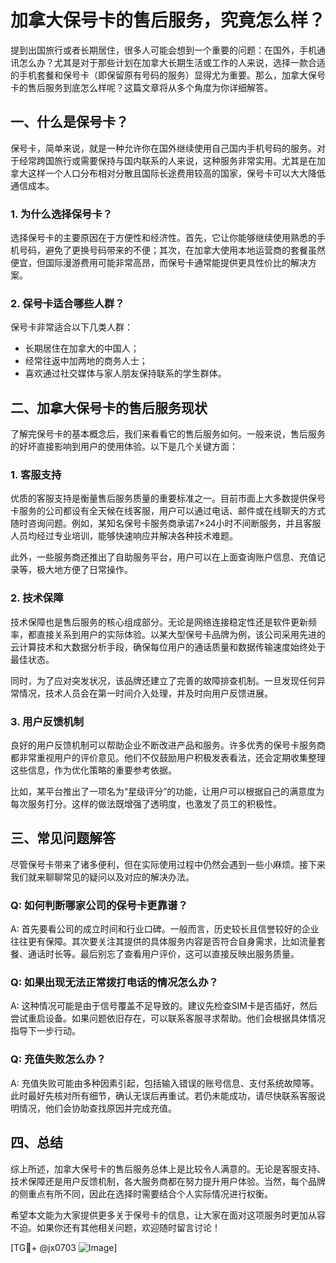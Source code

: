 # 加拿大保号卡的售后服务，究竟怎么样？

提到出国旅行或者长期居住，很多人可能会想到一个重要的问题：在国外，手机通讯怎么办？尤其是对于那些计划在加拿大长期生活或工作的人来说，选择一款合适的手机套餐和保号卡（即保留原有号码的服务）显得尤为重要。那么，加拿大保号卡的售后服务到底怎么样呢？这篇文章将从多个角度为你详细解答。

## 一、什么是保号卡？

保号卡，简单来说，就是一种允许你在国外继续使用自己国内手机号码的服务。对于经常跨国旅行或需要保持与国内联系的人来说，这种服务非常实用。尤其是在加拿大这样一个人口分布相对分散且国际长途费用较高的国家，保号卡可以大大降低通信成本。

### 1. 为什么选择保号卡？
选择保号卡的主要原因在于方便性和经济性。首先，它让你能够继续使用熟悉的手机号码，避免了更换号码带来的不便；其次，在加拿大使用本地运营商的套餐虽然便宜，但国际漫游费用可能非常高昂，而保号卡通常能提供更具性价比的解决方案。

### 2. 保号卡适合哪些人群？
保号卡非常适合以下几类人群：
- 长期居住在加拿大的中国人；
- 经常往返中加两地的商务人士；
- 喜欢通过社交媒体与家人朋友保持联系的学生群体。

## 二、加拿大保号卡的售后服务现状

了解完保号卡的基本概念后，我们来看看它的售后服务如何。一般来说，售后服务的好坏直接影响到用户的使用体验。以下是几个关键方面：

### 1. 客服支持
优质的客服支持是衡量售后服务质量的重要标准之一。目前市面上大多数提供保号卡服务的公司都设有全天候在线客服，用户可以通过电话、邮件或在线聊天的方式随时咨询问题。例如，某知名保号卡服务商承诺7×24小时不间断服务，并且客服人员均经过专业培训，能够快速响应并解决各种技术难题。

此外，一些服务商还推出了自助服务平台，用户可以在上面查询账户信息、充值记录等，极大地方便了日常操作。

### 2. 技术保障
技术保障也是售后服务的核心组成部分。无论是网络连接稳定性还是软件更新频率，都直接关系到用户的实际体验。以某大型保号卡品牌为例，该公司采用先进的云计算技术和大数据分析手段，确保每位用户的通话质量和数据传输速度始终处于最佳状态。

同时，为了应对突发状况，该品牌还建立了完善的故障排查机制。一旦发现任何异常情况，技术人员会在第一时间介入处理，并及时向用户反馈进展。

### 3. 用户反馈机制
良好的用户反馈机制可以帮助企业不断改进产品和服务。许多优秀的保号卡服务商都非常重视用户的评价意见。他们不仅鼓励用户积极发表看法，还会定期收集整理这些信息，作为优化策略的重要参考依据。

比如，某平台推出了一项名为“星级评分”的功能，让用户可以根据自己的满意度为每次服务打分。这样的做法既增强了透明度，也激发了员工的积极性。

## 三、常见问题解答

尽管保号卡带来了诸多便利，但在实际使用过程中仍然会遇到一些小麻烦。接下来我们就来聊聊常见的疑问以及对应的解决办法。

### Q: 如何判断哪家公司的保号卡更靠谱？
A: 首先要看公司的成立时间和行业口碑。一般而言，历史较长且信誉较好的企业往往更有保障。其次要关注其提供的具体服务内容是否符合自身需求，比如流量套餐、通话时长等。最后别忘了查看用户评价，这可以直接反映出服务质量。

### Q: 如果出现无法正常拨打电话的情况怎么办？
A: 这种情况可能是由于信号覆盖不足导致的。建议先检查SIM卡是否插好，然后尝试重启设备。如果问题依旧存在，可以联系客服寻求帮助。他们会根据具体情况指导下一步行动。

### Q: 充值失败怎么办？
A: 充值失败可能由多种因素引起，包括输入错误的账号信息、支付系统故障等。此时最好先核对所有细节，确认无误后再重试。若仍未能成功，请尽快联系客服说明情况，他们会协助查找原因并完成充值。

## 四、总结

综上所述，加拿大保号卡的售后服务总体上是比较令人满意的。无论是客服支持、技术保障还是用户反馈机制，各大服务商都在努力提升用户体验。当然，每个品牌的侧重点有所不同，因此在选择时需要结合个人实际情况进行权衡。

希望本文能为大家提供更多关于保号卡的信息，让大家在面对这项服务时更加从容不迫。如果你还有其他相关问题，欢迎随时留言讨论！

[TG💪+ @jx0703 ![Image](https://github.com/user-attachments/assets/dbca1d08-cadb-493c-b0ec-ad6f7a83f270)]